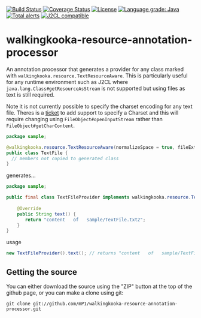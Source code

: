 [![Build Status](https://travis-ci.com/mP1/walkingkooka-resource-annotation-processor.svg?branch=master)](https://travis-ci.com/mP1/walkingkooka-resource-annotation-processor.svg?branch=master)
[![Coverage Status](https://coveralls.io/repos/github/mP1/walkingkooka-resource-annotation-processor/badge.svg?branch=master)](https://coveralls.io/github/mP1/walkingkooka-resource-annotation-processor?branch=master)
[![License](https://img.shields.io/badge/License-Apache%202.0-blue.svg)](https://opensource.org/licenses/Apache-2.0)
[![Language grade: Java](https://img.shields.io/lgtm/grade/java/g/mP1/walkingkooka-resource-annotation-processor.svg?logo=lgtm&logoWidth=18)](https://lgtm.com/projects/g/mP1/walkingkooka-resource-annotation-processor/context:java)
[![Total alerts](https://img.shields.io/lgtm/alerts/g/mP1/walkingkooka-resource-annotation-processor.svg?logo=lgtm&logoWidth=18)](https://lgtm.com/projects/g/mP1/walkingkooka-resource-annotation-processor/alerts/)
[![J2CL compatible](https://img.shields.io/badge/J2CL-compatible-brightgreen.svg)](https://github.com/mP1/j2cl-central)



# walkingkooka-resource-annotation-processor

An annotation processor that generates a provider for any class marked with `walkingkooka.resource.TextResourceAware`. 
This is particularly useful for any runtime environment such as J2CL where `java.lang.Class#getResourceAsStream` is not 
supported but using files as text is still required.

Note it is not currently possible to specify the charset encoding for any text file. Theres is a 
[ticket](https://github.com/mP1/walkingkooka-resource-annotation-processor/issues/21) to add support to specify a Charset
and this will require changing using `FileObject#openInputStream` rather than `FileObject#getCharContent`.



```java
package sample;

@walkingkooka.resource.TextResourceAware(normalizeSpace = true, fileExtension = ".txt2")
public class TextFile {
  // members not copied to generated class
}
```

generates...

```java
package sample;

public final class TextFileProvider implements walkingkooka.resource.TextResource {
    
    @Override
    public String text() {
       return "content   of   sample/TextFile.txt2";
    }
}
```

usage

```java
new TextFileProvider().text(); // returns "content   of   sample/TextFile.txt2"
```


## Getting the source

You can either download the source using the "ZIP" button at the top
of the github page, or you can make a clone using git:

```
git clone git://github.com/mP1/walkingkooka-resource-annotation-processor.git
```


